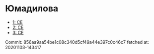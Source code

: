 # Юмадилова
- [1: CE](1.md)
- [2: CE](2.md)
- [3: CE](3.md)

Commit: 856aa9aa54be1c08c340d5cf49a44e397c0c46c7
 fetched at: 20201103-143417
